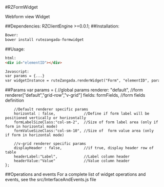 #RZFormWidget

Webform view Widget  

##Dependencies:
RZClientEngine >=0.0.1;
##Installation:
```html
Bower:
bower install rutezangada-formwidget
```
##Usage:

```html
html:
<div id="elementID"></div>

Javascript:
var params = {...}
var widgetInstance = ruteZangada.renderWidget("Form", "elementID", params);
```
##Params
    var params = {
        //global params
        renderer: "default",            //form renderer["default","grid-row","v-grid"]
        fields: formFields,             //form fields definition
        
        //Default renderer specific params
        horizontal : false,             //Define if form label will be positioned vertically or horizontally
        formLabelSizeClass:"col-sm-2",  //Size of form label area (only if form in horizontal mode)
        formValueSizeClass:"col-sm-10", //Size of  form value area (only if form in horizontal mode)
        
        //v-grid renderer specific params
        displayHeader : false,          //if true, display header row of table
        headerLabel:"Label",            //Label column header
        headerValue:"Value"             //Value column header
    };

##Operations and events
For a complete list of widget operations and events, see the src/InterfaceAndEvents.js file 